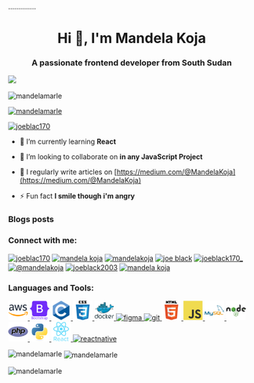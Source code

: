 ..............
<h1 align="center">Hi 👋, I'm Mandela Koja</h1>
<h3 align="center">A passionate frontend developer from South Sudan</h3>

<img src= 'https://media3.giphy.com/media/v1.Y2lkPTc5MGI3NjExZ3A4MDNnZHZnZ2IxMTl4bWU0MXF6aTB6NHVocmVkN244cWZnMGc1aCZlcD12MV9pbnRlcm5hbF9naWZfYnlfaWQmY3Q9Zw/ACzsN9dhQuOZ6RYXcM/giphy.webp'  width= 400px>
<p align="left"> <img src="https://komarev.com/ghpvc/?username=mandelamarle&label=Profile%20views&color=0e75b6&style=flat" alt="mandelamarle" /> </p>

<p align="left"> <a href="https://github.com/ryo-ma/github-profile-trophy"><img src="https://github-profile-trophy.vercel.app/?username=mandelamarle" alt="mandelamarle" /></a> </p>

<p align="left"> <a href="https://twitter.com/joeblac170" target="blank"><img src="https://img.shields.io/twitter/follow/joeblac170?logo=twitter&style=for-the-badge" alt="joeblac170" /></a> </p>

- 🌱 I’m currently learning **React**

- 👯 I’m looking to collaborate on **in any JavaScript Project**

- 📝 I regularly write articles on [https://medium.com/@MandelaKoja](https://medium.com/@MandelaKoja)

- ⚡ Fun fact **I smile though i'm angry**

### Blogs posts
<!-- BLOG-POST-LIST:START -->
<!-- BLOG-POST-LIST:END -->

<h3 align="left">Connect with me:</h3>
<p align="left">
<a href="https://twitter.com/joeblac170" target="blank"><img align="center" src="https://raw.githubusercontent.com/rahuldkjain/github-profile-readme-generator/master/src/images/icons/Social/twitter.svg" alt="joeblac170" height="30" width="40" /></a>
<a href="https://linkedin.com/in/mandela koja" target="blank"><img align="center" src="https://raw.githubusercontent.com/rahuldkjain/github-profile-readme-generator/master/src/images/icons/Social/linked-in-alt.svg" alt="mandela koja" height="30" width="40" /></a>
<a href="https://stackoverflow.com/users/mandelakoja" target="blank"><img align="center" src="https://raw.githubusercontent.com/rahuldkjain/github-profile-readme-generator/master/src/images/icons/Social/stack-overflow.svg" alt="mandelakoja" height="30" width="40" /></a>
<a href="https://fb.com/joe black" target="blank"><img align="center" src="https://raw.githubusercontent.com/rahuldkjain/github-profile-readme-generator/master/src/images/icons/Social/facebook.svg" alt="joe black" height="30" width="40" /></a>
<a href="https://instagram.com/joeblack170_" target="blank"><img align="center" src="https://raw.githubusercontent.com/rahuldkjain/github-profile-readme-generator/master/src/images/icons/Social/instagram.svg" alt="joeblack170_" height="30" width="40" /></a>
<a href="https://medium.com/@mandelakoja" target="blank"><img align="center" src="https://raw.githubusercontent.com/rahuldkjain/github-profile-readme-generator/master/src/images/icons/Social/medium.svg" alt="@mandelakoja" height="30" width="40" /></a>
<a href="https://www.youtube.com/c/joeblack2003" target="blank"><img align="center" src="https://raw.githubusercontent.com/rahuldkjain/github-profile-readme-generator/master/src/images/icons/Social/youtube.svg" alt="joeblack2003" height="30" width="40" /></a>
<a href="https://www.leetcode.com/mandela koja" target="blank"><img align="center" src="https://raw.githubusercontent.com/rahuldkjain/github-profile-readme-generator/master/src/images/icons/Social/leet-code.svg" alt="mandela koja" height="30" width="40" /></a>
</p>

<h3 align="left">Languages and Tools:</h3>
<p align="left"> <a href="https://aws.amazon.com" target="_blank" rel="noreferrer"> <img src="https://raw.githubusercontent.com/devicons/devicon/master/icons/amazonwebservices/amazonwebservices-original-wordmark.svg" alt="aws" width="40" height="40"/> </a> <a href="https://getbootstrap.com" target="_blank" rel="noreferrer"> <img src="https://raw.githubusercontent.com/devicons/devicon/master/icons/bootstrap/bootstrap-plain-wordmark.svg" alt="bootstrap" width="40" height="40"/> </a> <a href="https://www.cprogramming.com/" target="_blank" rel="noreferrer"> <img src="https://raw.githubusercontent.com/devicons/devicon/master/icons/c/c-original.svg" alt="c" width="40" height="40"/> </a> <a href="https://www.w3schools.com/css/" target="_blank" rel="noreferrer"> <img src="https://raw.githubusercontent.com/devicons/devicon/master/icons/css3/css3-original-wordmark.svg" alt="css3" width="40" height="40"/> </a> <a href="https://www.docker.com/" target="_blank" rel="noreferrer"> <img src="https://raw.githubusercontent.com/devicons/devicon/master/icons/docker/docker-original-wordmark.svg" alt="docker" width="40" height="40"/> </a> <a href="https://www.figma.com/" target="_blank" rel="noreferrer"> <img src="https://www.vectorlogo.zone/logos/figma/figma-icon.svg" alt="figma" width="40" height="40"/> </a> <a href="https://git-scm.com/" target="_blank" rel="noreferrer"> <img src="https://www.vectorlogo.zone/logos/git-scm/git-scm-icon.svg" alt="git" width="40" height="40"/> </a> <a href="https://www.w3.org/html/" target="_blank" rel="noreferrer"> <img src="https://raw.githubusercontent.com/devicons/devicon/master/icons/html5/html5-original-wordmark.svg" alt="html5" width="40" height="40"/> </a> <a href="https://developer.mozilla.org/en-US/docs/Web/JavaScript" target="_blank" rel="noreferrer"> <img src="https://raw.githubusercontent.com/devicons/devicon/master/icons/javascript/javascript-original.svg" alt="javascript" width="40" height="40"/> </a> <a href="https://www.mysql.com/" target="_blank" rel="noreferrer"> <img src="https://raw.githubusercontent.com/devicons/devicon/master/icons/mysql/mysql-original-wordmark.svg" alt="mysql" width="40" height="40"/> </a> <a href="https://nodejs.org" target="_blank" rel="noreferrer"> <img src="https://raw.githubusercontent.com/devicons/devicon/master/icons/nodejs/nodejs-original-wordmark.svg" alt="nodejs" width="40" height="40"/> </a> <a href="https://www.php.net" target="_blank" rel="noreferrer"> <img src="https://raw.githubusercontent.com/devicons/devicon/master/icons/php/php-original.svg" alt="php" width="40" height="40"/> </a> <a href="https://www.python.org" target="_blank" rel="noreferrer"> <img src="https://raw.githubusercontent.com/devicons/devicon/master/icons/python/python-original.svg" alt="python" width="40" height="40"/> </a> <a href="https://reactjs.org/" target="_blank" rel="noreferrer"> <img src="https://raw.githubusercontent.com/devicons/devicon/master/icons/react/react-original-wordmark.svg" alt="react" width="40" height="40"/> </a> <a href="https://reactnative.dev/" target="_blank" rel="noreferrer"> <img src="https://reactnative.dev/img/header_logo.svg" alt="reactnative" width="40" height="40"/> </a> </p>

<p><img align="left" src="https://github-readme-stats.vercel.app/api/top-langs?username=mandelamarle&show_icons=true&locale=en&layout=compact" alt="mandelamarle" /></p>

<p>&nbsp;<img align="center" src="https://github-readme-stats.vercel.app/api?username=mandelamarle&show_icons=true&locale=en" alt="mandelamarle" /></p>

<p><img align="center" src="https://github-readme-streak-stats.herokuapp.com/?user=mandelamarle&" alt="mandelamarle" /></p>
